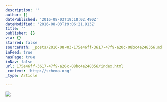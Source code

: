 ```yaml
---
description: ''
author: []
datePublished: '2016-08-03T19:18:02.490Z'
dateModified: '2016-08-03T19:06:21.913Z'
title: ''
publisher: {}
via: {}
starred: false
sourcePath: _posts/2016-08-03-175e46ff-3617-47f9-a20c-08bc4e248356.md
inFeed: true
hasPage: true
inNav: false
url: 175e46ff-3617-47f9-a20c-08bc4e248356/index.html
_context: 'http://schema.org'
_type: Article

---
```

![](https://the-grid-user-content.s3-us-west-2.amazonaws.com/ee8e2ae8-042e-438d-8d13-6a744440f2dc.png)